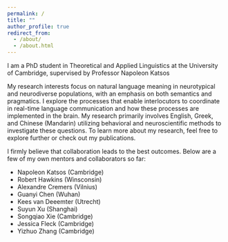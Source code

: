 ```yaml
---
permalink: /
title: ""
author_profile: true
redirect_from:
  - /about/
  - /about.html
---
```


I am a PhD student in Theoretical and Applied Linguistics at the University of Cambridge, supervised by Professor Napoleon Katsos

My research interests focus on natural language meaning in neurotypical and neurodiverse populations, with an emphasis on both semantics and pragmatics. I explore the processes that enable interlocutors to coordinate in real-time language communication and how these processes are implemented in the brain. My research primarily involves English, Greek, and Chinese (Mandarin) utilizing behavioral and neuroscientific methods to investigate these questions. To learn more about my research, feel free to explore further or check out my publications.

I firmly believe that collaboration leads to the best outcomes. Below are a few of my own mentors and collaborators so far:

- Napoleon Katsos (Cambridge)
- Robert Hawkins (Winsconsin)
- Alexandre Cremers (Vilnius)
- Guanyi Chen (Wuhan)
- Kees van Deeemter (Utrecht)
- Suyun Xu (Shanghai)
- Songqiao Xie (Cambridge)
- Jessica Fleck (Cambridge)
- Yizhuo Zhang (Cambridge)
